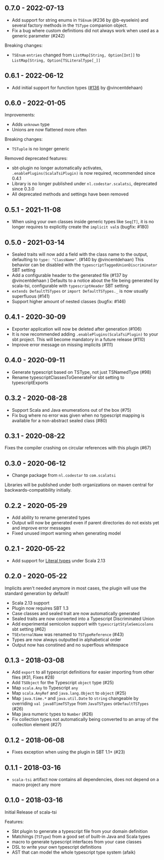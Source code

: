 ## 0.7.0 - 2022-07-13

* Add support for string enums in `TSEnum` (#236 by @b-eyselein) and several factory methods in the `TSType` companion object.
* Fix a bug where custom definitions did not always work when used as a generic parameter (#242)

Breaking changes:
* `TSEnum` `entries` changed from `ListMap[String, Option[Int]]` to `ListMap[String, Option[TSLiteralType[_]]`

## 0.6.1 - 2022-06-12

* Add initial support for function types ([#136](https://github.com/scala-tsi/scala-tsi/pull/136) by @vincentdehaan)

## 0.6.0 - 2022-01-05

Improvements:
* Adds `unknown` type
* Unions are now flattened more often

Breaking changes:
* `TSTuple` is no longer generic

Removed deprecated features:

* sbt-plugin no longer automatically activates, `.enablePlugins(ScalaTsiPlugin)` is now required, recommended since 0.4.1 
* Library is no longer published under `nl.codestar.scalatsi`, deprecated since 0.3.0
* All deprecated methods and settings have been removed

## 0.5.1 - 2021-11-08

* When using your own classes inside generic types like `Seq[T]`, it is no longer requires to explicitly create the `implicit val`s  (bugfix: #180)

## 0.5.0 - 2021-03-14

* Sealed traits will now add a field with the class name to the output, defaulting to `type: "ClassName"`. (#140 by @vincentdehaan)
     This behavior can be disabled with the `typescriptTaggedUnionDiscriminator` SBT setting
* Add a configurable header to the generated file (#137 by @vincentdehaan )
  Defaults to a notice about the file being generated by scala-tsi, configurable with `typescriptHeader` SBT setting
* `extends DefaultTSTypes` or `import DefaultTSTypes._` is now usually superfluous (#141)
* Support higher amount of nested classes (bugfix: #146)

## 0.4.1 - 2020-30-09

* Exporter application will now be deleted after generation (#106)
* It is now recommended adding `.enablePlugins(ScalaTsiPlugin)` to your sbt project. This will become mandatory in a future release (#110)
* Improve error message on missing implicits (#111)

## 0.4.0 - 2020-09-11

* Generate typescript based on TSType, not just TSNamedType (#98)
* Rename typescriptClassesToGenerateFor sbt setting to typescriptExports


## 0.3.2 - 2020-08-28

* Support Scala and Java enumerations out of the box (#75)
* Fix bug where no error was given when no typescript mapping is available for a non-abstract sealed class (#80)

## 0.3.1 - 2020-08-22

Fixes the compiler crashing on circular references with this plugin (#67)

## 0.3.0 - 2020-06-12

* Change package from `nl.codestar` to `com.scalatsi`

Libraries will be published under both organizations on maven central for backwards-compatibility initially.

## 0.2.2 - 2020-05-29

* Add ability to rename generated types
* Output will now be generated even if parent directories do not exists yet and improve error messages
* Fixed unused import warning when generating model

## 0.2.1 - 2020-05-22

* Add support for [Literal types](https://docs.scala-lang.org/sips/42.type.html) under Scala 2.13

## 0.2.0 - 2020-05-22

Implicits aren't needed anymore in most cases, the plugin will use the standard generation by default!

* Scala 2.13 support
* Plugin now requires SBT 1.3
* Case classes and sealed trait are now automatically generated
* Sealed traits are now converted into a Typescript Discriminated Union
* Add experimental semicolon support with `typescriptStyleSemicolons` sbt setting (#62)
* `TSExternalName` was renamed to `TSTypeReference` (#43)
* Types are now always outputted in alphabetical order
* Output now has constined and no superflous whitespace


## 0.1.3 - 2018-03-08

* Add `export` to all typescript definitions for easier importing from other files (#31, Fixes #28)
* Add `TSObject` for the Typescript `object` type (#25)
* Map `scala.Any` to Typescript `any`
* Map `scala.AnyRef` and `java.lang.Object` to `object` (#25)
* Map `java.time.*` and `java.util.Date` to `string`
   changeable by overriding `val java8TimeTSType` from `JavaTSTypes` or`DefaultTSTypes` (#26)
* Map java numeric types to `Number` (#26)
* Fix collection types not automatically being converted to an array of the collection element (#27)

## 0.1.2 - 2018-06-08

* Fixes exception when using the plugin in SBT 1.1+ (#23)

## 0.1.1 - 2018-03-16

* `scala-tsi` artifact now contains all dependencies, does not depend on a macro project any more

## 0.1.0 - 2018-03-16

Initial Release of scala-tsi

Features:
* Sbt plugin to generate a typescript file from your domain definition
* Matchings (`TSType`) from a good set of built-in Java and Scala types
* macro to generate typescript interfaces from your case classes
* DSL to write your own typescript definitions
* AST that can model the whole typescript type system (afaik)
